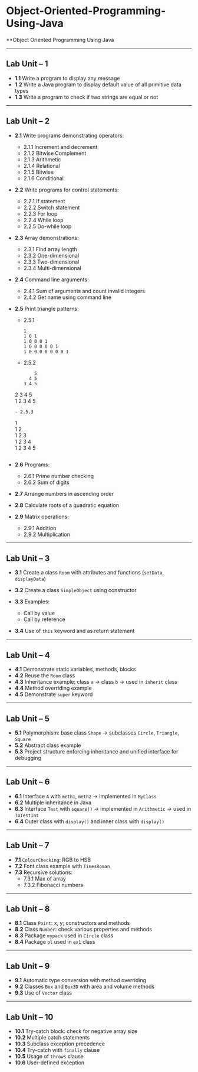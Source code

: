 # Object-Oriented-Programming-Using-Java
**Object Oriented Programming Using Java

---

## Lab Unit – 1
- **1.1** Write a program to display any message  
- **1.2** Write a Java program to display default value of all primitive data types  
- **1.3** Write a program to check if two strings are equal or not  

---

## Lab Unit – 2
- **2.1** Write programs demonstrating operators:  
  - 2.1.1 Increment and decrement  
  - 2.1.2 Bitwise Complement  
  - 2.1.3 Arithmetic  
  - 2.1.4 Relational  
  - 2.1.5 Bitwise  
  - 2.1.6 Conditional  

- **2.2** Write programs for control statements:  
  - 2.2.1 If statement  
  - 2.2.2 Switch statement  
  - 2.2.3 For loop  
  - 2.2.4 While loop  
  - 2.2.5 Do-while loop  

- **2.3** Array demonstrations:  
  - 2.3.1 Find array length  
  - 2.3.2 One-dimensional  
  - 2.3.3 Two-dimensional  
  - 2.3.4 Multi-dimensional  

- **2.4** Command line arguments:  
  - 2.4.1 Sum of arguments and count invalid integers  
  - 2.4.2 Get name using command line  

- **2.5** Print triangle patterns:  
  - 2.5.1  
    ```
    1  
    1 0 1  
    1 0 0 0 1  
    1 0 0 0 0 0 1  
    1 0 0 0 0 0 0 0 1  
    ```
  - 2.5.2  
    ```
        5  
      4 5  
    3 4 5  
  2 3 4 5  
1 2 3 4 5
    ```
  - 2.5.3  
    ```
    1  
    1 2  
    1 2 3  
    1 2 3 4  
    1 2 3 4 5
    ```

- **2.6** Programs:
  - 2.6.1 Prime number checking  
  - 2.6.2 Sum of digits  

- **2.7** Arrange numbers in ascending order  
- **2.8** Calculate roots of a quadratic equation  
- **2.9** Matrix operations:  
  - 2.9.1 Addition  
  - 2.9.2 Multiplication  

---

## Lab Unit – 3
- **3.1** Create a class `Room` with attributes and functions (`setData`, `displayData`)  
- **3.2** Create a class `SimpleObject` using constructor  
- **3.3** Examples:
  - Call by value  
  - Call by reference  

- **3.4** Use of `this` keyword and as return statement  

---

## Lab Unit – 4
- **4.1** Demonstrate static variables, methods, blocks  
- **4.2** Reuse the `Room` class  
- **4.3** Inheritance example: class `a` → class `b` → used in `inherit` class  
- **4.4** Method overriding example  
- **4.5** Demonstrate `super` keyword  

---

## Lab Unit – 5
- **5.1** Polymorphism: base class `Shape` → subclasses `Circle`, `Triangle`, `Square`  
- **5.2** Abstract class example  
- **5.3** Project structure enforcing inheritance and unified interface for debugging  

---

## Lab Unit – 6
- **6.1** Interface `A` with `meth1`, `meth2` → implemented in `MyClass`  
- **6.2** Multiple inheritance in Java  
- **6.3** Interface `Test` with `square()` → implemented in `Arithmetic` → used in `ToTestInt`  
- **6.4** Outer class with `display()` and inner class with `display()`  

---

## Lab Unit – 7
- **7.1** `ColourChecking`: RGB to HSB  
- **7.2** Font class example with `TimesRoman`  
- **7.3** Recursive solutions:
  - 7.3.1 Max of array  
  - 7.3.2 Fibonacci numbers  

---

## Lab Unit – 8
- **8.1** Class `Point`: x, y; constructors and methods  
- **8.2** Class `Number`: check various properties and methods  
- **8.3** Package `mypack` used in `Circle` class  
- **8.4** Package `pl` used in `ex1` class  

---

## Lab Unit – 9
- **9.1** Automatic type conversion with method overriding  
- **9.2** Classes `Box` and `Box3D` with area and volume methods  
- **9.3** Use of `Vector` class  

---

## Lab Unit – 10
- **10.1** Try-catch block: check for negative array size  
- **10.2** Multiple catch statements  
- **10.3** Subclass exception precedence  
- **10.4** Try-catch with `finally` clause  
- **10.5** Usage of `throws` clause  
- **10.6** User-defined exception  
